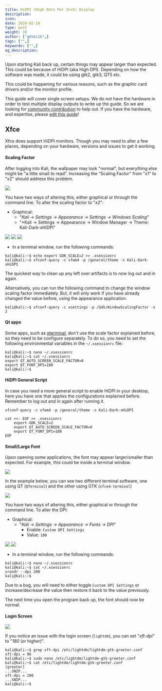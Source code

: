 ```yaml
---
title: HiDPI (High Dots Per Inch) Display
description:
icon:
date: 2020-02-18
type: post
weight: 10
author: ["g0tmi1k",]
tags: ["",]
keywords: ["",]
og_description:
---
```


Upon starting Kali back up, certain things may appear larger than expected. This could be because of HiDPI (aka High DPI). Depending on how the software was made, it could be using gtk2, gtk3, QT5 etc.

This could be happening for various reasons, such as the graphic card drivers and/or the monitor profile.

This guide will cover single screen setups. We do not have the hardware in order to test multiple display outputs to write up the guide. So we are looking for [community contribution](https://www.kali.org/docs/community/contribute/) to help out. If you have the hardware, and expertise, please [edit this guide](https://gitlab.com/kalilinux/documentation/kali-docs/edit/master/general-use/hidpi/index.md)!

## Xfce

Xfce does support HiDPI monitors. Though you may need to alter a few places, depending on your hardware, versions and issues to get it working.

#### Scaling Factor

After logging into Kali, the wallpaper may look "normal", but everything else might be "a little small to read". Increasing the "Scaling Factor" from "x1" to "x2" should address this problem.

![](scaling-factor.png)

You have two ways of altering this, either graphical or through the command line. To alter the scaling factor to "*x2*":

- Graphical:
  - "*Kali -> Settings -> Appearance -> Settings -> Windows Scaling*"
  - "*Kali -> Settings -> Appearance -> Window Manager -> Theme: Kali-Dark-xHiDPI"

![](kali-menu-setting-manager.png)
![](appearance-settings.png)
![](window-manager.png)

- In a terminal window, run the following commands:

```
kali@kali:~$ echo export GDK_SCALE=2 >> .xsessionrc
kali@kali:~$ xfconf-query -c xfwm4 -p /general/theme -s Kali-Dark-xHiDPI
```

The quickest way to clean up any left over artifacts is to now log out and in again.

Alternatively, you can run the following command to change the window scaling factor immediately. But, it will only work if you have already changed the value before, using the appearance application.

```
kali@kali:~$ xfconf-query -c xsettings -p /Gdk/WindowScalingFactor -s 2
```

#### Qt apps

Some apps, such as [qterminal](https://packages.debian.org/testing/qterminal), don't use the scale factor explained before, so they need to be configure separately. To do so, you need to set the following environmental variables in the `~/.xsessionrc` file:

```
kali@kali:~$ nano ~/.xsessionrc
kali@kali:~$ cat ~/.xsessionrc
export QT_AUTO_SCREEN_SCALE_FACTOR=0
export QT_FONT_DPI=180
kali@kali:~$
```

#### HiDPI General Script

In case you need a more general script to enable HiDPI in your desktop, here you have one that applies the configurations explained before. Remember to log out and in again after running it.

```
xfconf-query -c xfwm4 -p /general/theme -s Kali-Dark-xHiDPI

cat <<- EOF >> .xsessionrc
    export GDK_SCALE=2
    export QT_AUTO_SCREEN_SCALE_FACTOR=0
    export QT_FONT_DPI=180
EOF
```

#### Small/Large Font

Upon opening some applications, the font may appear larger/smaller than expected. For example, this could be inside a terminal window.

![](small-font.png)

In the example below, you can see two different terminal software, one using QT (`QTerminal`) and the other using GTK (`xfce4-terminal`)

![](large-font.png)

You have two ways of altering this, either graphical or through the command line. To alter the DPI:

- Graphical:
  - "*Kali -> Settings -> Appearance -> Fonts -> DPI*"
    - Enable: `Custom DPI Settings`
    - Value: `180`

![](kali-menu-setting-manager.png)
![](appearance-fonts.png)

- In a terminal window, run the following commands:
```
kali@kali:~$ nano ~/.xsessionrc
kali@kali:~$ cat ~/.xsessionrc
xrandr --dpi 200
kali@kali:~$
```

Due to a bug, you will need to either toggle `Custom DPI Settings` or increase/decrease the value then restore it back to the value previously.

The next time you open the program back up, the font should now be normal.

#### Login Screen

![](login.png)

If you notice an issue with the login screen (`lightdm`), you can set "*xft-dpi*" to "*180* (or higher)".

```
kali@kali:~$ grep xft-dpi /etc/lightdm/lightdm-gtk-greeter.conf
xft-dpi = 96
kali@kali:~$ sudo nano /etc/lightdm/lightdm-gtk-greeter.conf
kali@kali:~$ cat /etc/lightdm/lightdm-gtk-greeter.conf
[greeter]
...SNIP...
xft-dpi = 200
...SNIP...
kali@kali:~$
```
